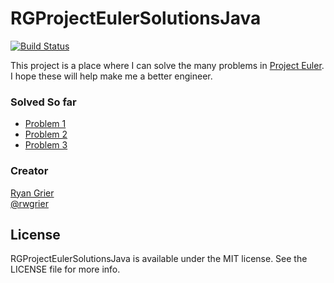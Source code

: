 RGProjectEulerSolutionsJava
===========================

[![Build Status](https://travis-ci.org/rwgrier/RGProjectEulerSolutionsJava.png?branch=master)](https://travis-ci.org/rwgrier/RGProjectEulerSolutionsJava)

This project is a place where I can solve the many problems in 
[Project Euler](http://projecteuler.net). I hope these will help make me a better engineer. 

### Solved So far
- [Problem 1](http://projecteuler.net/problem=1)
- [Problem 2](http://projecteuler.net/problem=2)
- [Problem 3](http://projecteuler.net/problem=3)

### Creator

[Ryan Grier](http://github.com/rwgrier)  
[@rwgrier](https://twitter.com/rwgrier)

## License

RGProjectEulerSolutionsJava is available under the MIT license. See the LICENSE file for more info.